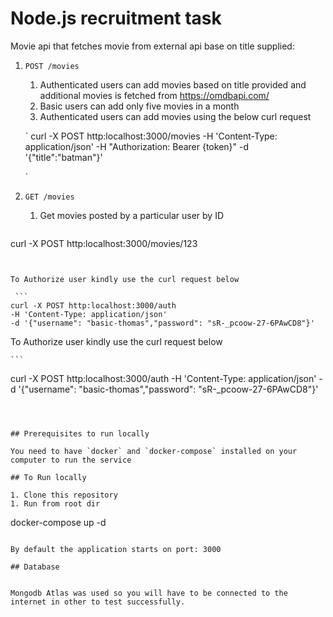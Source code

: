 # Node.js recruitment task

Movie api that fetches movie from external api base on title supplied:

1. `POST /movies`
   1. Authenticated users can add movies based on title provided and additional movies is fetched from    https://omdbapi.com/ 
   2. Basic users can add only five movies in a month
   3. Authenticated users can add movies using the below curl request



   `
 curl -X POST http:localhost:3000/movies
   -H 'Content-Type: application/json'
   -H "Authorization: Bearer {token}"
   -d '{"title":"batman"}'
   
   `

2. `GET /movies`
   1. Get movies posted by a particular user by ID
   
    ```
 curl -X POST http:localhost:3000/movies/123

   ```


To Authorize user kindly use the curl request below

    ```
curl -X POST http:localhost:3000/auth
   -H 'Content-Type: application/json'
   -d '{"username": "basic-thomas","password": "sR-_pcoow-27-6PAwCD8"}'

   ```




To Authorize user kindly use the curl request below

    ```
curl -X POST http:localhost:3000/auth
   -H 'Content-Type: application/json'
   -d '{"username": "basic-thomas","password": "sR-_pcoow-27-6PAwCD8"}'

   ```



## Prerequisites to run locally

You need to have `docker` and `docker-compose` installed on your computer to run the service

## To Run locally

1. Clone this repository
1. Run from root dir

```
docker-compose up -d
```

By default the application starts on port: 3000

## Database 


Mongodb Atlas was used so you will have to be connected to the internet in other to test successfully.
